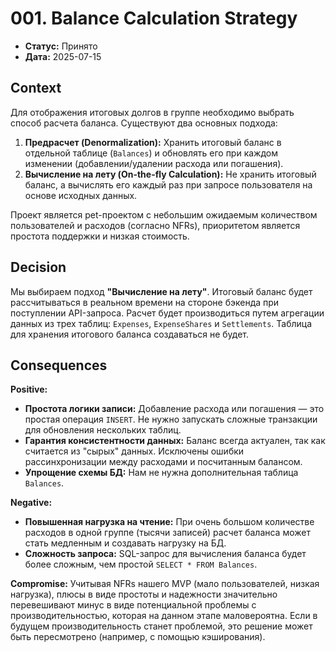 # 001. Balance Calculation Strategy

*   **Статус:** Принято
*   **Дата:** 2025-07-15

## Context

Для отображения итоговых долгов в группе необходимо выбрать способ расчета баланса. Существуют два основных подхода:
1.  **Предрасчет (Denormalization):** Хранить итоговый баланс в отдельной таблице (`Balances`) и обновлять его при каждом изменении (добавлении/удалении расхода или погашения).
2.  **Вычисление на лету (On-the-fly Calculation):** Не хранить итоговый баланс, а вычислять его каждый раз при запросе пользователя на основе исходных данных.

Проект является pet-проектом с небольшим ожидаемым количеством пользователей и расходов (согласно NFRs), приоритетом является простота поддержки и низкая стоимость.

## Decision

Мы выбираем подход **"Вычисление на лету"**. Итоговый баланс будет рассчитываться в реальном времени на стороне бэкенда при поступлении API-запроса. Расчет будет производиться путем агрегации данных из трех таблиц: `Expenses`, `ExpenseShares` и `Settlements`. Таблица для хранения итогового баланса создаваться не будет.

## Consequences

**Positive:**
*   **Простота логики записи:** Добавление расхода или погашения — это простая операция `INSERT`. Не нужно запускать сложные транзакции для обновления нескольких таблиц.
*   **Гарантия консистентности данных:** Баланс всегда актуален, так как считается из "сырых" данных. Исключены ошибки рассинхронизации между расходами и посчитанным балансом.
*   **Упрощение схемы БД:** Нам не нужна дополнительная таблица `Balances`.

**Negative:**
*   **Повышенная нагрузка на чтение:** При очень большом количестве расходов в одной группе (тысячи записей) расчет баланса может стать медленным и создавать нагрузку на БД.
*   **Сложность запроса:** SQL-запрос для вычисления баланса будет более сложным, чем простой `SELECT * FROM Balances`.

**Compromise:** Учитывая NFRs нашего MVP (мало пользователей, низкая нагрузка), плюсы в виде простоты и надежности значительно перевешивают минус в виде потенциальной проблемы с производительностью, которая на данном этапе маловероятна. Если в будущем производительность станет проблемой, это решение может быть пересмотрено (например, с помощью кэширования).
